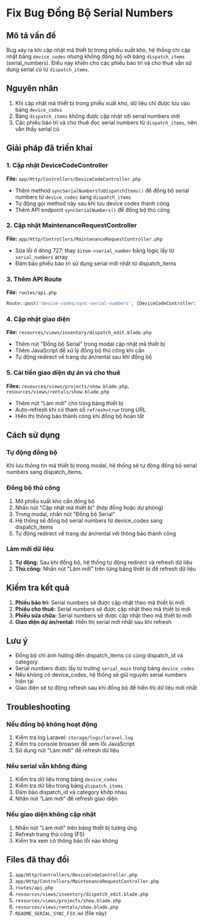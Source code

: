 # Fix Bug Đồng Bộ Serial Numbers

## Mô tả vấn đề

Bug xảy ra khi cập nhật mã thiết bị trong phiếu xuất kho, hệ thống chỉ cập nhật bảng `device_codes` nhưng không đồng bộ với bảng `dispatch_items` (serial_numbers). Điều này khiến cho các phiếu bảo trì và cho thuê vẫn sử dụng serial cũ từ `dispatch_items`.

## Nguyên nhân

1. Khi cập nhật mã thiết bị trong phiếu xuất kho, dữ liệu chỉ được lưu vào bảng `device_codes`
2. Bảng `dispatch_items` không được cập nhật với serial numbers mới
3. Các phiếu bảo trì và cho thuê đọc serial numbers từ `dispatch_items`, nên vẫn thấy serial cũ

## Giải pháp đã triển khai

### 1. Cập nhật DeviceCodeController

**File:** `app/Http/Controllers/DeviceCodeController.php`

- Thêm method `syncSerialNumbersToDispatchItems()` để đồng bộ serial numbers từ `device_codes` sang `dispatch_items`
- Tự động gọi method này sau khi lưu device codes thành công
- Thêm API endpoint `syncSerialNumbers()` để đồng bộ thủ công

### 2. Cập nhật MaintenanceRequestController

**File:** `app/Http/Controllers/MaintenanceRequestController.php`

- Sửa lỗi ở dòng 727: thay `$item->serial_number` bằng logic lấy từ `serial_numbers` array
- Đảm bảo phiếu bảo trì sử dụng serial mới nhất từ dispatch_items

### 3. Thêm API Route

**File:** `routes/api.php`

```php
Route::post('device-codes/sync-serial-numbers', [DeviceCodeController::class, 'syncSerialNumbers']);
```

### 4. Cập nhật giao diện

**File:** `resources/views/inventory/dispatch_edit.blade.php`

- Thêm nút "Đồng bộ Serial" trong modal cập nhật mã thiết bị
- Thêm JavaScript để xử lý đồng bộ thủ công khi cần
- Tự động redirect về trang dự án/rental sau khi đồng bộ

### 5. Cải tiến giao diện dự án và cho thuê

**Files:** `resources/views/projects/show.blade.php`, `resources/views/rentals/show.blade.php`

- Thêm nút "Làm mới" cho từng bảng thiết bị
- Auto-refresh khi có tham số `refresh=true` trong URL
- Hiển thị thông báo thành công khi đồng bộ hoàn tất

## Cách sử dụng

### Tự động đồng bộ

Khi lưu thông tin mã thiết bị trong modal, hệ thống sẽ tự động đồng bộ serial numbers sang dispatch_items.

### Đồng bộ thủ công

1. Mở phiếu xuất kho cần đồng bộ
2. Nhấn nút "Cập nhật mã thiết bị" (hợp đồng hoặc dự phòng)
3. Trong modal, nhấn nút "Đồng bộ Serial"
4. Hệ thống sẽ đồng bộ serial numbers từ device_codes sang dispatch_items
5. Tự động redirect về trang dự án/rental với thông báo thành công

### Làm mới dữ liệu

1. **Tự động:** Sau khi đồng bộ, hệ thống tự động redirect và refresh dữ liệu
2. **Thủ công:** Nhấn nút "Làm mới" trên từng bảng thiết bị để refresh dữ liệu

## Kiểm tra kết quả

1. **Phiếu bảo trì:** Serial numbers sẽ được cập nhật theo mã thiết bị mới
2. **Phiếu cho thuê:** Serial numbers sẽ được cập nhật theo mã thiết bị mới
3. **Phiếu sửa chữa:** Serial numbers sẽ được cập nhật theo mã thiết bị mới
4. **Giao diện dự án/rental:** Hiển thị serial mới nhất sau khi refresh

## Lưu ý

- Đồng bộ chỉ ảnh hưởng đến dispatch_items có cùng dispatch_id và category
- Serial numbers được lấy từ trường `serial_main` trong bảng `device_codes`
- Nếu không có device_codes, hệ thống sẽ giữ nguyên serial numbers hiện tại
- Giao diện sẽ tự động refresh sau khi đồng bộ để hiển thị dữ liệu mới nhất

## Troubleshooting

### Nếu đồng bộ không hoạt động

1. Kiểm tra log Laravel: `storage/logs/laravel.log`
2. Kiểm tra console browser để xem lỗi JavaScript
3. Sử dụng nút "Làm mới" để refresh dữ liệu

### Nếu serial vẫn không đúng

1. Kiểm tra dữ liệu trong bảng `device_codes`
2. Kiểm tra dữ liệu trong bảng `dispatch_items`
3. Đảm bảo dispatch_id và category khớp nhau
4. Nhấn nút "Làm mới" để refresh giao diện

### Nếu giao diện không cập nhật

1. Nhấn nút "Làm mới" trên bảng thiết bị tương ứng
2. Refresh trang thủ công (F5)
3. Kiểm tra xem có thông báo lỗi nào không

## Files đã thay đổi

1. `app/Http/Controllers/DeviceCodeController.php`
2. `app/Http/Controllers/MaintenanceRequestController.php`
3. `routes/api.php`
4. `resources/views/inventory/dispatch_edit.blade.php`
5. `resources/views/projects/show.blade.php`
6. `resources/views/rentals/show.blade.php`
7. `README_SERIAL_SYNC_FIX.md` (file này) 